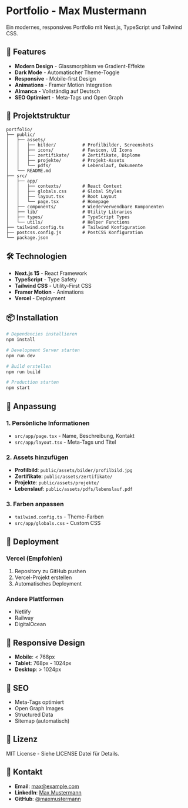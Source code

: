 # Portfolio - Max Mustermann

Ein modernes, responsives Portfolio mit Next.js, TypeScript und Tailwind CSS.

## 🚀 Features

- **Modern Design** - Glassmorphism ve Gradient-Effekte
- **Dark Mode** - Automatischer Theme-Toggle
- **Responsive** - Mobile-first Design
- **Animations** - Framer Motion Integration
- **Almanca** - Vollständig auf Deutsch
- **SEO Optimiert** - Meta-Tags und Open Graph

## 📁 Projektstruktur

```
portfolio/
├── public/
│   ├── assets/
│   │   ├── bilder/          # Profilbilder, Screenshots
│   │   ├── icons/           # Favicon, UI Icons
│   │   ├── zertifikate/     # Zertifikate, Diplome
│   │   ├── projekte/        # Projekt-Assets
│   │   └── pdfs/            # Lebenslauf, Dokumente
│   └── README.md
├── src/
│   ├── app/
│   │   ├── contexts/        # React Context
│   │   ├── globals.css      # Global Styles
│   │   ├── layout.tsx       # Root Layout
│   │   └── page.tsx         # Homepage
│   ├── components/          # Wiederverwendbare Komponenten
│   ├── lib/                 # Utility Libraries
│   ├── types/               # TypeScript Types
│   └── utils/               # Helper Functions
├── tailwind.config.ts       # Tailwind Konfiguration
├── postcss.config.js        # PostCSS Konfiguration
└── package.json
```

## 🛠️ Technologien

- **Next.js 15** - React Framework
- **TypeScript** - Type Safety
- **Tailwind CSS** - Utility-First CSS
- **Framer Motion** - Animations
- **Vercel** - Deployment

## 📦 Installation

```bash
# Dependencies installieren
npm install

# Development Server starten
npm run dev

# Build erstellen
npm run build

# Production starten
npm start
```

## 🎨 Anpassung

### 1. Persönliche Informationen
- `src/app/page.tsx` - Name, Beschreibung, Kontakt
- `src/app/layout.tsx` - Meta-Tags und Titel

### 2. Assets hinzufügen
- **Profilbild**: `public/assets/bilder/profilbild.jpg`
- **Zertifikate**: `public/assets/zertifikate/`
- **Projekte**: `public/assets/projekte/`
- **Lebenslauf**: `public/assets/pdfs/lebenslauf.pdf`

### 3. Farben anpassen
- `tailwind.config.ts` - Theme-Farben
- `src/app/globals.css` - Custom CSS

## 🚀 Deployment

### Vercel (Empfohlen)
1. Repository zu GitHub pushen
2. Vercel-Projekt erstellen
3. Automatisches Deployment

### Andere Plattformen
- Netlify
- Railway
- DigitalOcean

## 📱 Responsive Design

- **Mobile**: < 768px
- **Tablet**: 768px - 1024px
- **Desktop**: > 1024px

## 🎯 SEO

- Meta-Tags optimiert
- Open Graph Images
- Structured Data
- Sitemap (automatisch)

## 📄 Lizenz

MIT License - Siehe LICENSE Datei für Details.

## 🤝 Kontakt

- **Email**: max@example.com
- **LinkedIn**: [Max Mustermann](https://linkedin.com/in/maxmustermann)
- **GitHub**: [@maxmustermann](https://github.com/maxmustermann)
